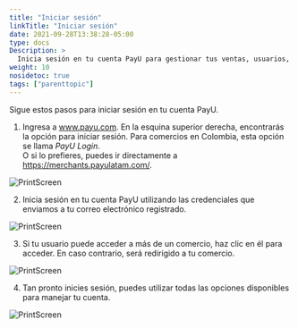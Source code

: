 ```yaml
---
title: "Iniciar sesión"
linkTitle: "Iniciar sesión"
date: 2021-09-28T13:38:28-05:00
type: docs
Description: >
  Inicia sesión en tu cuenta PayU para gestionar tus ventas, usuarios, reportes y realizar transferencias.
weight: 10
nosidetoc: true
tags: ["parenttopic"]
---
```


Sigue estos pasos para iniciar sesión en tu cuenta PayU.

1. Ingresa a www.payu.com. En la esquina superior derecha, encontrarás la opción para iniciar sesión. Para comercios en Colombia, esta opción se llama _PayU Login_.<br>O si lo prefieres, puedes ir directamente a https://merchants.payulatam.com/.

![PrintScreen](/assets/Login1_es.png)

2. Inicia sesión en tu cuenta PayU utilizando las credenciales que enviamos a tu correo electrónico registrado.

![PrintScreen](/assets/Login3_es.png)

3. Si tu usuario puede acceder a más de un comercio, haz clic en él para acceder. En caso contrario, será redirigido a tu comercio.

![PrintScreen](/assets/Login4_es.png)

4. Tan pronto inicies sesión, puedes utilizar todas las opciones disponibles para manejar tu cuenta.

![PrintScreen](/assets/Login2_es.png)